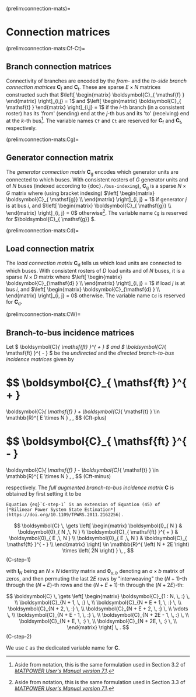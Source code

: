 (prelim:connection-mats)=
# Connection matrices

(prelim:connection-mats:Cf-Ct)=
## Branch connection matrices

Connectivity of branches are encoded by
the *from-* and the *to-side branch connection matrices*
$\boldsymbol{C}_{ \mathsf{f} }$
and
$\boldsymbol{C}_{ \mathsf{t} }$.
These are sparse $E \times N$ matrices constructed such that
$\left[ \begin{matrix} \boldsymbol{C}_{ \mathsf{f} } \end{matrix} \right]_{i,j} = 1$
and
$\left[ \begin{matrix} \boldsymbol{C}_{ \mathsf{t} } \end{matrix} \right]_{i,j} = 1$
if the $i$-th branch (in a consistent roster) has
its 'from' (sending) end at the $j$-th bus
and its 'to' (receiving) end at the $k$-th bus[^about-Cf-Ct].
The variable names `Cf` and `Ct` are reserved for
$\boldsymbol{C}_{ \mathsf{f} }$
and
$\boldsymbol{C}_{ \mathsf{t} }$,
respectively.

[^about-Cf-Ct]: Aside from notation, this is the same formulation used in Section 3.2 of
[*MATPOWER User's Manual version 7.1*](https://matpower.org/docs/MATPOWER-manual-7.1.pdf).

(prelim:connection-mats:Cg)=
## Generator connection matrix

The *generator connection matrix*
$\boldsymbol{C}_{ \mathsf{g} }$
encodes which generator units are connected to which buses.
With consistent rosters of $G$ generator units and of $N$ buses
(indexed according to {doc}`./bus-indexing`),
$\boldsymbol{C}_{ \mathsf{g}}$ is a sparse $N \times G$ matrix where
(using bracket indexing)
$\left[ \begin{matrix} \boldsymbol{C}_{ \mathsf{g}} \\ \end{matrix} \right]_{i, j} =  1$
if generator $j$ is at bus $i$,
and
$\left[ \begin{matrix} \boldsymbol{C}_{ \mathsf{g}} \\ \end{matrix} \right]_{i, j} =  0$
otherwise[^about-Cg].
The variable name `Cg` is reserved for $\boldsymbol{C}_{ \mathsf{g}} $.

[^about-Cg]: Aside from notation, this is the same formulation used in Section 3.3 of
[*MATPOWER User's Manual version 7.1*](https://matpower.org/docs/MATPOWER-manual-7.1.pdf).

(prelim:connection-mats:Cd)=
## Load connection matrix

The *load connection matrix*
$\boldsymbol{C}_{\mathsf{d} }$
tells us which load units are connected to which buses.
With consistent rosters of $D$ load units and of $N$ buses,
it is a sparse $N \times D$ matrix where
$\left[ \begin{matrix} \boldsymbol{C}_{\mathsf{d} } \\ \end{matrix} \right]_{i, j} = 1$
if load $j$ is at bus $i$,
and
$\left[ \begin{matrix} \boldsymbol{C}_{\mathsf{d} } \\ \end{matrix} \right]_{i, j} = 0$
otherwise.
The variable name `Cd` is reserved for $\boldsymbol{C}_{\mathsf{d} }$.

(prelim:connection-mats:CW)=
## Branch-to-bus incidence matrices

Let
$ \boldsymbol{C}_{ \mathsf{ft} }^{ + } $
and
$ \boldsymbol{C}_{ \mathsf{ft} }^{ - } $
be the *undirected* and the *directed branch-to-bus incidence matrices*
given by

$$
\boldsymbol{C}_{ \mathsf{ft} }^{ + }
=
\boldsymbol{C}_{ \mathsf{f} } + \boldsymbol{C}_{ \mathsf{t} }
\in \mathbb{R}^{ E \times N }
\, ,
$$ (Cft-plus)

$$
\boldsymbol{C}_{ \mathsf{ft} }^{ - }
=
\boldsymbol{C}_{ \mathsf{f} } - \boldsymbol{C}_{ \mathsf{t} }
\in \mathbb{R}^{ E \times N }
\, ,
$$ (Cft-minus)

respectively.
The *full augmented branch-to-bus incidence matrix* $\boldsymbol{C}$ is obtained by first setting it to be

```{margin}
Equation {eq}`C-step-1` is an extension of Equation (45) of
[*Bilinear Power System State Estimation*](https://doi.org/10.1109/TPWRS.2011.2162256).
```

$$
\boldsymbol{C}
\, \gets
\left[ \begin{matrix}
    \boldsymbol{I}_{ N }                    &   \boldsymbol{0}_{ N ,\, N }
    \\
    \boldsymbol{C}_{ \mathsf{ft} }^{ + }    &   \boldsymbol{0}_{ E ,\, N }
    \\
    \boldsymbol{0}_{ E ,\, N }              &   \boldsymbol{C}_{ \mathsf{ft} }^{ - }
    \\
\end{matrix} \right]
\in \mathbb{R}^{ \left( N + 2E \right) \times \left( 2N \right) }
\, ,
$$ (C-step-1)

with
$\boldsymbol{I}_{N}$ being an $N \times N$ identity matrix
and
$\boldsymbol{0}_{a, b}$ denoting an $a \times b$ matrix of zeros,
and then permuting the last $2E$ rows by "interweaving"
the $\left( N + 1 \right)$-th through the $\left( N + E \right)$-th rows
and
the $\left( N + E + 1 \right)$-th through the $\left( N + 2E \right)$-th:

$$
\boldsymbol{C}
\, \gets
\left[ \begin{matrix}
    \boldsymbol{C}_{1 : N, \, :}        \, \\
    \boldsymbol{C}_{N + 1, \, :}        \, \\
    \boldsymbol{C}_{N + E + 1, \, :}    \, \\
    \boldsymbol{C}_{N + 2, \, :}        \, \\
    \boldsymbol{C}_{N + E + 2, \, :}    \, \\
    \vdots                              \, \\
    \boldsymbol{C}_{N + E - 1, \, :}    \, \\
    \boldsymbol{C}_{N + 2E - 1, \, :}   \, \\
    \boldsymbol{C}_{N + E, \, :}        \, \\
    \boldsymbol{C}_{N + 2E, \, :}       \, \\
\end{matrix} \right]
\, .
$$ (C-step-2)

We use `C` as the dedicated variable name for $\boldsymbol{C}$.

<!-- 
Formally,
{ref}`the sigma transform of the canonicalized state vector <prelim:state-vars:y-u>`
$\boldsymbol{u}$
is related to
{ref}`the intermediate state vector <prelim:state-vars:x>`
$\boldsymbol{x}$
as
$\boldsymbol{u} = \boldsymbol{C} \boldsymbol{x}$.
This linear relation is the second component of
{ref}`the factored formulation of the power flow equations <prelim:pow-flow-eqns:balance>`.
-->
